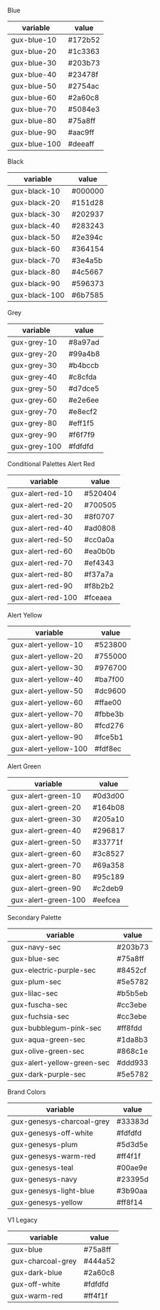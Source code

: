 Blue

| variable     | value   |
| ------------ | ------- |
| gux-blue-10  | #172b52 |
| gux-blue-20  | #1c3363 |
| gux-blue-30  | #203b73 |
| gux-blue-40  | #23478f |
| gux-blue-50  | #2754ac |
| gux-blue-60  | #2a60c8 |
| gux-blue-70  | #5084e3 |
| gux-blue-80  | #75a8ff |
| gux-blue-90  | #aac9ff |
| gux-blue-100 | #deeaff |

Black

| variable      | value   |
| ------------- | ------- |
| gux-black-10  | #000000 |
| gux-black-20  | #151d28 |
| gux-black-30  | #202937 |
| gux-black-40  | #283243 |
| gux-black-50  | #2e394c |
| gux-black-60  | #364154 |
| gux-black-70  | #3e4a5b |
| gux-black-80  | #4c5667 |
| gux-black-90  | #596373 |
| gux-black-100 | #6b7585 |

Grey

| variable     | value   |
| ------------ | ------- |
| gux-grey-10  | #8a97ad |
| gux-grey-20  | #99a4b8 |
| gux-grey-30  | #b4bccb |
| gux-grey-40  | #c8cfda |
| gux-grey-50  | #d7dce5 |
| gux-grey-60  | #e2e6ee |
| gux-grey-70  | #e8ecf2 |
| gux-grey-80  | #eff1f5 |
| gux-grey-90  | #f6f7f9 |
| gux-grey-100 | #fdfdfd |

Conditional Palettes
Alert Red

| variable          | value   |
| ----------------- | ------- |
| gux-alert-red-10  | #520404 |
| gux-alert-red-20  | #700505 |
| gux-alert-red-30  | #8f0707 |
| gux-alert-red-40  | #ad0808 |
| gux-alert-red-50  | #cc0a0a |
| gux-alert-red-60  | #ea0b0b |
| gux-alert-red-70  | #ef4343 |
| gux-alert-red-80  | #f37a7a |
| gux-alert-red-90  | #f8b2b2 |
| gux-alert-red-100 | #fceaea |

Alert Yellow

| variable             | value   |
| -------------------- | ------- |
| gux-alert-yellow-10  | #523800 |
| gux-alert-yellow-20  | #755000 |
| gux-alert-yellow-30  | #976700 |
| gux-alert-yellow-40  | #ba7f00 |
| gux-alert-yellow-50  | #dc9600 |
| gux-alert-yellow-60  | #ffae00 |
| gux-alert-yellow-70  | #fbbe3b |
| gux-alert-yellow-80  | #fcd276 |
| gux-alert-yellow-90  | #fce5b1 |
| gux-alert-yellow-100 | #fdf8ec |

Alert Green

| variable            | value   |
| ------------------- | ------- |
| gux-alert-green-10  | #0d3d00 |
| gux-alert-green-20  | #164b08 |
| gux-alert-green-30  | #205a10 |
| gux-alert-green-40  | #296817 |
| gux-alert-green-50  | #33771f |
| gux-alert-green-60  | #3c8527 |
| gux-alert-green-70  | #69a358 |
| gux-alert-green-80  | #95c189 |
| gux-alert-green-90  | #c2deb9 |
| gux-alert-green-100 | #eefcea |

Secondary Palette

| variable                   | value   |
| -------------------------- | ------- |
| gux-navy-sec               | #203b73 |
| gux-blue-sec               | #75a8ff |
| gux-electric-purple-sec    | #8452cf |
| gux-plum-sec               | #5e5782 |
| gux-lilac-sec              | #b5b5eb |
| gux-fuscha-sec             | #cc3ebe |
| gux-fuchsia-sec            | #cc3ebe |
| gux-bubblegum-pink-sec     | #ff8fdd |
| gux-aqua-green-sec         | #1da8b3 |
| gux-olive-green-sec        | #868c1e |
| gux-alert-yellow-green-sec | #ddd933 |
| gux-dark-purple-sec        | #5e5782 |

Brand Colors

| variable                  | value   |
| ------------------------- | ------- |
| gux-genesys-charcoal-grey | #33383d |
| gux-genesys-off-white     | #fdfdfd |
| gux-genesys-plum          | #5d3d5e |
| gux-genesys-warm-red      | #ff4f1f |
| gux-genesys-teal          | #00ae9e |
| gux-genesys-navy          | #23395d |
| gux-genesys-light-blue    | #3b90aa |
| gux-genesys-yellow        | #ff8f14 |

V1 Legacy

| variable          | value   |
| ----------------- | ------- |
| gux-blue          | #75a8ff |
| gux-charcoal-grey | #444a52 |
| gux-dark-blue     | #2a60c8 |
| gux-off-white     | #fdfdfd |
| gux-warm-red      | #ff4f1f |
